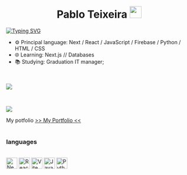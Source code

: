 <h1 align="center">Pablo Teixeira</a> <img src="https://user-images.githubusercontent.com/64318469/176737130-33ef105d-385a-43e4-a68e-33ac3f19ab12.gif" height="32" /></h1>



[![Typing SVG](https://readme-typing-svg.demolab.com?font=Fira+Code&pause=1000&color=7F3DE6&width=435&lines=Fullstack+developer)](https://git.io/typing-svg)

- ⚙️ Principal language: Next / React / JavaScript / Firebase / Python / HTML / CSS
- 🌐 Learning: Next.js // Databases
- 📚 Studying: Graduation IT manager;

</br>
<div>

<a href="https://www.linkedin.com/in/pabloteixeiraimproving/" target="_blank"><img src="https://img.shields.io/badge/-LinkedIn-%230077B5?style=for-the-badge&logo=linkedin&logoColor=white" target="_blank"></a>

<br/>

![](https://komarev.com/ghpvc/?username=Pabloodev&color=blue)

My potfolio
[ >> My Portfolio <<](https://www.pabloteixeira.site/) <br><br>

### languages

  <div style="display: inline_block"><br>
  <img align="center" title="Next" height="30" src="https://img.shields.io/badge/next%20js-000000?style=for-the-badge&logo=nextdotjs&logoColor=white">
  <img align="center" title="React" height="30" src="https://img.shields.io/badge/React-20232A?style=for-the-badge&logo=react&logoColor=61DAFB">
  <img align="center" title="Vite" height="30" src="https://img.shields.io/badge/Vite-B73BFE?style=for-the-badge&logo=vite&logoColor=FFD62E">
  <img align="center" title="JavaScript" height="30" src="https://img.shields.io/badge/JavaScript-323330?style=for-the-badge&logo=javascript&logoColor=F7DF1E">
  <img align="center" title="Python" height="30" src="https://img.shields.io/badge/Python-FFD43B?style=for-the-badge&logo=python&logoColor=blue">
  


</div>
  
  ##


</div>
